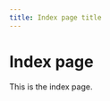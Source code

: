 ```yaml
---
title: Index page title 
---
```

Index page
=================================

This is the index page.
